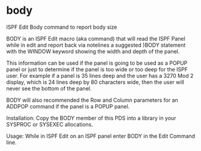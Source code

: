 # body
ISPF Edit Body command to report body size

BODY is an ISPF Edit macro (aka command) that will read the ISPF Panel
while in edit and report back via notelines a suggested )BODY statement
with the WINDOW keyword showing the width and depth of the panel.

This information can be used if the panel is going to be used as a POPUP
panel or just to determine if the panel is too wide or too deep for the
ISPF user. For example if a panel is 35 lines deep and the user has a
3270 Mod 2 display, which is 24 lines deep by 80 characters wide, then
the user will never see the bottom of the panel.

BODY will also recommended the Row and Column parameters for an ADDPOP
command if the panel is a POPUP panel.

Installation: Copy the BODY member of this PDS into a library in your
SYSPROC or SYSEXEC allocations.

Usage:  While in ISPF Edit on an ISPF panel enter BODY in the Edit
Command line.
